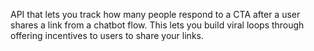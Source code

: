 API that lets you track how many people respond to a CTA after a user shares a link from a chatbot flow.
This lets you build viral loops through offering incentives to users to share your links.
